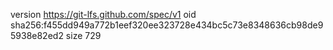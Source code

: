 version https://git-lfs.github.com/spec/v1
oid sha256:f455dd949a772b1eef320ee323728e434bc5c73e8348636cb98de95938e82ed2
size 729
